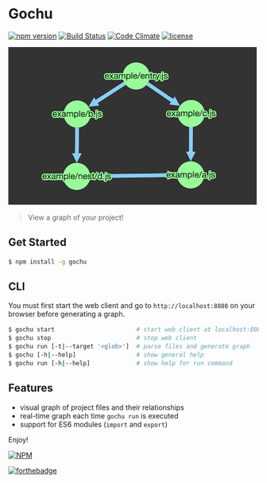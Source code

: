 # Gochu

[![npm version](https://badge.fury.io/js/gochu.svg)](https://www.npmjs.com/package/gochu)
[![Build Status](https://travis-ci.org/bbmoz/gochu.svg)](https://travis-ci.org/bbmoz/gochu)
[![Code Climate](https://codeclimate.com/github/bbmoz/gochu/badges/gpa.svg)](https://codeclimate.com/github/bbmoz/gochu)
[![license](https://img.shields.io/badge/license-MIT-blue.svg)](https://github.com/bbmoz/gochu/blob/master/LICENSE)

![gochu](/media/example.png)

> View a graph of your project!

## Get Started

```bash
$ npm install -g gochu
```

## CLI

You must first start the web client and go to `http://localhost:8080` on your browser before generating a graph.

```bash
$ gochu start                       # start web client at localhost:8080
$ gochu stop                        # stop web client
$ gochu run [-t|--target '<glob>']  # parse files and generate graph
$ gochu [-h|--help]                 # show general help
$ gochu run [-h|--help]             # show help for run command
```

## Features

- visual graph of project files and their relationships
- real-time graph each time `gochu run` is executed
- support for ES6 modules (`import` and `export`)

Enjoy!

[![NPM](https://nodei.co/npm/gochu.png?compact=true)](https://www.npmjs.com/package/gochu)

[![forthebadge](http://forthebadge.com/images/badges/built-with-love.svg)](https://github.com/bbmoz/gochu)
